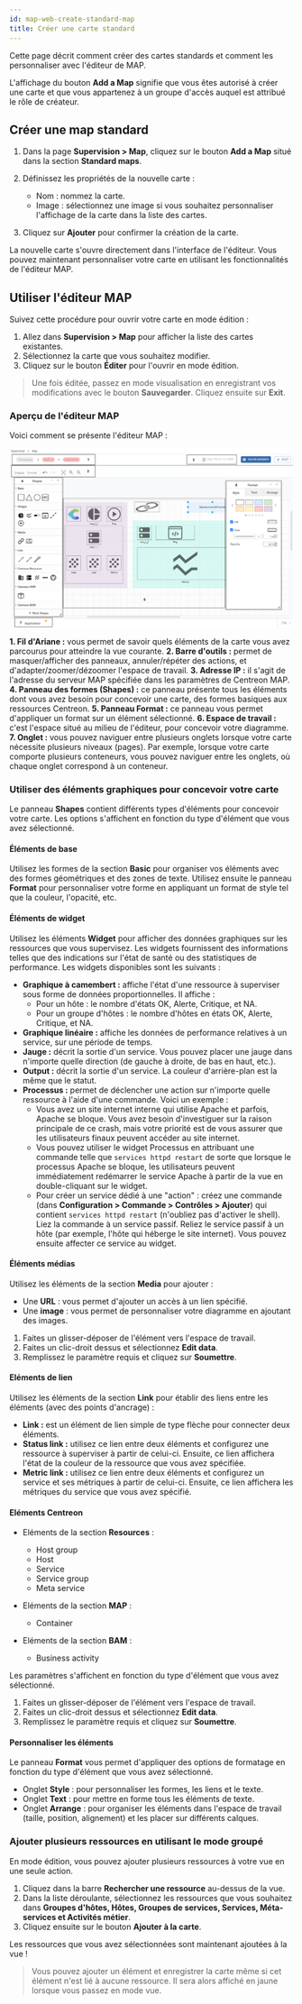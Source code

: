 ```yaml
---
id: map-web-create-standard-map
title: Créer une carte standard
---
```


Cette page décrit comment créer des cartes standards et comment les personnaliser avec l'éditeur de MAP. 

L'affichage du bouton **Add a Map** signifie que vous êtes autorisé à créer une carte et que vous appartenez à un groupe d'accès auquel est attribué le rôle de créateur.

## Créer une map standard

1. Dans la page **Supervision > Map**, cliquez sur le bouton **Add a Map** situé dans la section **Standard maps**.

2. Définissez les propriétés de la nouvelle carte :
   - Nom : nommez la carte.
   - Image : sélectionnez une image si vous souhaitez personnaliser l'affichage de la carte dans la liste des cartes.

3. Cliquez sur **Ajouter** pour confirmer la création de la carte.

La nouvelle carte s'ouvre directement dans l'interface de l'éditeur.
Vous pouvez maintenant personnaliser votre carte en utilisant les fonctionnalités de l'éditeur MAP.

## Utiliser l'éditeur MAP

Suivez cette procédure pour ouvrir votre carte en mode édition :

1. Allez dans **Supervision > Map** pour afficher la liste des cartes existantes.
2. Sélectionnez la carte que vous souhaitez modifier.
3. Cliquez sur le bouton **Éditer** pour l'ouvrir en mode édition.

> Une fois éditée, passez en mode visualisation en enregistrant vos modifications avec le bouton **Sauvegarder**. Cliquez ensuite sur **Exit**.

### Aperçu de l'éditeur MAP

Voici comment se présente l'éditeur MAP :

![image](../assets/graph-views/map-web-editor-description.png)

**1. Fil d'Ariane :** vous permet de savoir quels éléments de la carte vous avez parcourus pour atteindre la vue courante. 
**2. Barre d'outils :** permet de masquer/afficher des panneaux, annuler/répéter des actions, et d'adapter/zoomer/dézoomer l'espace de travail.
**3. Adresse IP :** il s'agit de l'adresse du serveur MAP spécifiée dans les paramètres de Centreon MAP.
**4. Panneau des formes (Shapes) :** ce panneau présente tous les éléments dont vous avez besoin pour concevoir une carte, des formes basiques aux ressources Centreon.
**5. Panneau Format :** ce panneau vous permet d'appliquer un format sur un élément sélectionné.
**6. Espace de travail :** c'est l'espace situé au milieu de l'éditeur, pour concevoir votre diagramme.
**7. Onglet :** vous pouvez naviguer entre plusieurs onglets lorsque votre carte nécessite plusieurs niveaux (pages). Par exemple, lorsque votre carte comporte plusieurs conteneurs, vous pouvez naviguer entre les onglets, où chaque onglet correspond à un conteneur.

### Utiliser des éléments graphiques pour concevoir votre carte

Le panneau **Shapes** contient différents types d'éléments pour concevoir votre carte. Les options s'affichent en fonction du type d'élément que vous avez sélectionné.

#### Éléments de base

Utilisez les formes de la section **Basic** pour organiser vos éléments avec des formes géométriques et des zones de texte. Utilisez ensuite le panneau **Format** pour personnaliser votre forme en appliquant un format de style tel que la couleur, l'opacité, etc.

#### Éléments de widget

Utilisez les éléments **Widget** pour afficher des données graphiques sur les ressources que vous supervisez. Les widgets fournissent des informations telles que des indications sur l'état de santé ou des statistiques de performance. Les widgets disponibles sont les suivants :

- **Graphique à camembert :** affiche l'état d'une ressource à superviser sous forme de données proportionnelles. Il affiche :
  - Pour un hôte : le nombre d'états OK, Alerte, Critique, et NA.
  - Pour un groupe d'hôtes : le nombre d'hôtes en états OK, Alerte, Critique, et NA.
- **Graphique linéaire :** affiche les données de performance relatives à un service, sur une période de temps.
- **Jauge :** décrit la sortie d'un service. Vous pouvez placer une jauge dans n'importe quelle direction (de gauche à droite, de bas en haut, etc.).
- **Output :** décrit la sortie d'un service. La couleur d'arrière-plan est la même que le statut.
- **Processus :** permet de déclencher une action sur n'importe quelle ressource à l'aide d'une commande. Voici un exemple :
  - Vous avez un site internet interne qui utilise Apache et parfois,  Apache se bloque. Vous avez besoin d'investiguer sur la raison principale de ce crash, mais votre priorité est de vous assurer que les utilisateurs finaux peuvent accéder au site internet.
  - Vous pouvez utiliser le widget Processus en attribuant une commande telle que `services httpd restart` de sorte que lorsque le processus Apache se bloque, les utilisateurs peuvent immédiatement redémarrer le service Apache à partir de la vue en double-cliquant sur le widget.
  - Pour créer un service dédié à une "action" : créez une commande (dans **Configuration > Commande > Contrôles > Ajouter**) qui contient `services httpd restart` (n'oubliez pas d'activer le shell). Liez la commande à un service passif. Reliez le service passif à un hôte (par exemple, l'hôte qui héberge le site internet). Vous pouvez ensuite affecter ce service au widget.

#### Éléments médias

Utilisez les éléments de la section **Media** pour ajouter :
- Une **URL** : vous permet d'ajouter un accès à un lien spécifié.
- Une **image** : vous permet de personnaliser votre diagramme en ajoutant des images.  

1. Faites un glisser-déposer de l'élément vers l'espace de travail.
2. Faites un clic-droit dessus et sélectionnez **Edit data**.
3. Remplissez le paramètre requis et cliquez sur **Soumettre**.

#### Eléments de lien

Utilisez les éléments de la section **Link** pour établir des liens entre les éléments (avec des points d'ancrage) :
- **Link :** est un élément de lien simple de type flèche pour connecter deux éléments.
- **Status link :** utilisez ce lien entre deux éléments et configurez une ressource à superviser à partir de celui-ci. Ensuite, ce lien affichera l'état de la couleur de la ressource que vous avez spécifiée.
- **Metric link :** utilisez ce lien entre deux éléments et configurez un service et ses métriques à partir de celui-ci. Ensuite, ce lien affichera les métriques du service que vous avez spécifié. 

#### Eléments Centreon

- Eléments de la section **Resources** :
  - Host group
  - Host
  - Service
  - Service group
  - Meta service

- Eléments de la section **MAP** :
  - Container

- Eléments de la section **BAM** :
  - Business activity

Les paramètres s'affichent en fonction du type d'élément que vous avez sélectionné.

1. Faites un glisser-déposer de l'élément vers l'espace de travail.
2. Faites un clic-droit dessus et sélectionnez **Edit data**.
3. Remplissez le paramètre requis et cliquez sur **Soumettre**.

#### Personnaliser les éléments

Le panneau **Format** vous permet d'appliquer des options de formatage en fonction du type d'élément que vous avez sélectionné.
- Onglet **Style** : pour personnaliser les formes, les liens et le texte.
- Onglet **Text** : pour mettre en forme tous les éléments de texte.
- Onglet **Arrange** : pour organiser les éléments dans l'espace de travail (taille, position, alignement) et les placer sur différents calques.

### Ajouter plusieurs ressources en utilisant le mode groupé

En mode édition, vous pouvez ajouter plusieurs ressources à votre vue en une seule action.

1. Cliquez dans la barre **Rechercher une ressource** au-dessus de la vue.
2. Dans la liste déroulante, sélectionnez les ressources que vous souhaitez dans **Groupes d'hôtes, Hôtes, Groupes de services, Services, Méta-services et Activités métier**.
3. Cliquez ensuite sur le bouton **Ajouter à la carte**.

Les ressources que vous avez sélectionnées sont maintenant ajoutées à la vue !

> Vous pouvez ajouter un élément et enregistrer la carte même si cet élément n'est lié à aucune ressource. Il sera alors affiché en jaune lorsque vous passez en mode vue.
